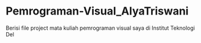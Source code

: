 # Pemrograman-Visual_AlyaTriswani

Berisi file project mata kuliah pemrograman visual saya di Institut Teknologi Del
